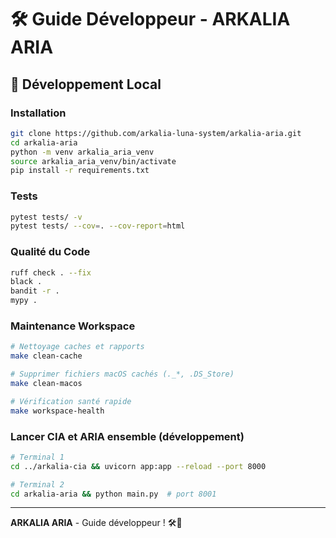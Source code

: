 # 🛠️ Guide Développeur - ARKALIA ARIA

## 🚀 Développement Local

### Installation
```bash
git clone https://github.com/arkalia-luna-system/arkalia-aria.git
cd arkalia-aria
python -m venv arkalia_aria_venv
source arkalia_aria_venv/bin/activate
pip install -r requirements.txt
```

### Tests
```bash
pytest tests/ -v
pytest tests/ --cov=. --cov-report=html
```

### Qualité du Code
```bash
ruff check . --fix
black .
bandit -r .
mypy .
```

### Maintenance Workspace
```bash
# Nettoyage caches et rapports
make clean-cache

# Supprimer fichiers macOS cachés (._*, .DS_Store)
make clean-macos

# Vérification santé rapide
make workspace-health
```

### Lancer CIA et ARIA ensemble (développement)
```bash
# Terminal 1
cd ../arkalia-cia && uvicorn app:app --reload --port 8000

# Terminal 2
cd arkalia-aria && python main.py  # port 8001
```

---

**ARKALIA ARIA** - Guide développeur ! 🛠️🚀
